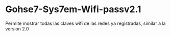# Gohse7-Sys7em-Wifi-passv2.1
Permite mostrar todas las claves wifi de las redes ya registradas, similar a la version 2.0
